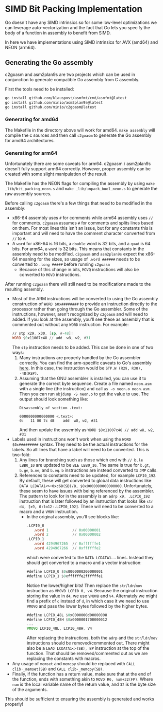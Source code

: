 <!---
  Licensed to the Apache Software Foundation (ASF) under one
  or more contributor license agreements.  See the NOTICE file
  distributed with this work for additional information
  regarding copyright ownership.  The ASF licenses this file
  to you under the Apache License, Version 2.0 (the
  "License"); you may not use this file except in compliance
  with the License.  You may obtain a copy of the License at

    http://www.apache.org/licenses/LICENSE-2.0

  Unless required by applicable law or agreed to in writing,
  software distributed under the License is distributed on an
  "AS IS" BASIS, WITHOUT WARRANTIES OR CONDITIONS OF ANY
  KIND, either express or implied.  See the License for the
  specific language governing permissions and limitations
  under the License.
-->

# SIMD Bit Packing Implementation

Go doesn't have any SIMD intrinsics so for some low-level optimizations we can 
leverage auto-vectorization and the fact that Go lets you specify the body of a
function in assembly to benefit from SIMD.

In here we have implementations using SIMD intrinsics for AVX (amd64) and NEON (arm64).

## Generating the Go assembly

c2goasm and asm2plan9s are two projects which can be used in conjunction to generate
compatible Go assembly from C assembly.

First the tools need to be installed:

```bash
go install github.com/klauspost/asmfmt/cmd/asmfmt@latest
go install github.com/minio/asm2plan9s@latest
go install github.com/minio/c2goasm@latest
```

### Generating for amd64

The Makefile in the directory above will work for amd64. `make assembly` will compile
the c sources and then call `c2goasm` to generate the Go assembly for amd64 
architectures.

### Generating for arm64

Unfortunately there are some caveats for arm64. c2goasm / asm2plan9s doesn't fully
support arm64 correctly. However, proper assembly can be created with some slight
manipulation of the result.

The Makefile has the NEON flags for compiling the assembly by using 
`make _lib/bit_packing_neon.s` and `make _lib/unpack_bool_neon.s` to generate the
raw assembly sources. 

Before calling `c2goasm` there's a few things that need to be modified in the assembly:

* x86-64 assembly uses `#` for comments while arm64 assembly uses `//` for comments.
  `c2goasm` assumes `#` for comments and splits lines based on them. For most lines
  this isn't an issue, but for any constants this is important and will need to have
  the comment character converted from `//` to `#`.
* A `word` for x86-64 is 16 bits, a `double` word is 32 bits, and a `quad` is 64 bits.
  For arm64, a `word` is 32 bits. This means that constants in the assembly need to be
  modified. `c2goasm` and `asm2plan9s` expect the x86-64 meaning for the sizes, so
  usage of `.word ######` needs to be converted to `.long #####` before running
  `c2goasm`
  * Because of this change in bits, `MOVQ` instructions will also be converted to 
  `MOVD` instructions.

After running `c2goasm` there will still need to be modifications made to the 
resulting assembly.

* Most of the ARM instructions will be converted to using the Go assembly construction
  of `WORD $0x########` to provide an instruction directly to the processor rather than
  going through the Go assembler. Some of the instructions, however, aren't recognized
  by `c2goasm` and will need to added. If you look at the assembly, you'll see these
  as assembly that is commented out without any `WORD` instruction. For example:
  ```asm
  // stp x29, x30, [sp, #-48]!
  WORD $0x11007c48 // add  w8, w2, #31
  ```
  The `stp` instruction needs to be added. This can be done in one of two ways:
  1. Many instructions are properly handled by the Go assembler correctly. You can
     find the arm-specific caveats to Go's assembly [here](https://pkg.go.dev/cmd/internal/obj/arm64). In this case, the instruction would be `STP.W (R29, R30), -48(RSP)`.
  2. Assuming that the GNU assembler is installed, you can use it to generate the
     correct byte sequence. Create a file named `neon.asm` with a single line 
     (the instruction) and call `as -o neon.o neon.asm`. Then you can run
     `objdump -S neon.o` to get the value to use. The output should look something 
     like:
     ```
     Disassembly of section .text:

     0000000000000000 <.text>:
     0:   11 00 7c 48    add  w8, w2, #31
     ```
     And then update the assembly as `WORD $0x11007c48 // add w8, w2, #31`
* Labels used in instructions won't work when using the `WORD $0x#########` syntax.
  They need to be the actual instructions for the labels. So all lines that have a
  label will need to be converted. This is two-fold:
  1. Any lines for branching such as those which end with `// b.le LBB0_10` are updated
     to be `BLE LBB0_10`. The same is true for `b.gt`, `b.ge`, `b.ne`, and `b.eq`. `b` 
     instructions are instead converted to `JMP` calls.
  2. References to constants need to be updated, for example `LCPI0_192`. By default,
     these will get converted to global data instructions like 
     `DATA LCDATA1<>+0xc68(SB)/8, $0x0000000000000000`. Unfortunately, these seem to 
     have issues with being referenced by the assembler. The pattern to look for in 
     the assembly is an `adrp x9, .LCPI0_192` instruction that is later followed by 
     an instruction that looks like `str d4, [x9, 0:lo12:.LCPI0_192]`. These will
     need to be converted to a macro and a `VMOV` instruction. 
     * In the original assembly, you'll see blocks like:
       ```asm
       .LCPI0_0
          .word 1           // 0x00000001
          .word 2           // 0x00000002
       .LCPI0_1
          .word 4294967265  // 0xffffffe1
          .word 4294967266  // 0xffffffe2
       ```
       which were converted to the `DATA LCDATA1`.... lines. Instead they should get
       converted to a macro and a vector instruction:
       ```asm
       #define LCPI0_0 $0x0000000200000001
       #define LCPI0_1 $0xffffffe2ffffffe1
       ```
       Notice the lower/higher bits!
       Then replace the `str`/`ldr`/`mov` instruction as `VMOVD LCPI0_0, v4`. Because
       the original instruction storing the value in `d4`, we use `VMOVD` and `V4`. 
       Alternately we might find a prefix of `q` instead of `d`, in which case it we
       need to use `VMOVQ` and pass the lower bytes followed by the higher bytes.
       ```asm
       #define LCPI0_48L $0x0000000d00000008
       #define LCPI0_48H $0x0000001700000012
       ...
       VMOVQ LCPI0_48L, LCPI0_48H, V4
       ```
       After replacing the instructions, both the `adrp` and the `str`/`ldr`/`mov` 
       instructions should be removed/commented out.
       There might also be a `LEAQ LCDATA1<>(SB), BP` instruction at the top of the
       function. That should be removed/commented out as we are replacing the constants
       with macros.
* Any usage of `memset` and `memcpy` should be replaced with `CALL clib·_memset(SB)` 
  and `CALL clib·_memcpy(SB)`.
* Finally, if the function has a return value, make sure that at the end of the 
  function, ends with something akin to `MOVD R0, num+32(FP)`. Where `num` is the
  local variable name of the return value, and `32` is the byte size of the arguments.

This should be sufficient to ensuring the assembly is generated and works properly!
